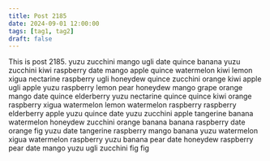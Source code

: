 ```yaml
---
title: Post 2185
date: 2024-09-01 12:00:00
tags: [tag1, tag2]
draft: false
---
```

This is post 2185.
yuzu
zucchini
mango
ugli
date
quince
banana
yuzu
zucchini
kiwi
raspberry
date
mango
apple
quince
watermelon
kiwi
lemon
xigua
nectarine
raspberry
ugli
honeydew
quince
zucchini
orange
kiwi
apple
ugli
apple
yuzu
raspberry
lemon
pear
honeydew
mango
grape
orange
mango
date
quince
elderberry
yuzu
nectarine
quince
quince
kiwi
orange
raspberry
xigua
watermelon
lemon
watermelon
raspberry
raspberry
elderberry
apple
yuzu
quince
date
yuzu
zucchini
apple
tangerine
banana
watermelon
honeydew
zucchini
orange
banana
banana
raspberry
date
orange
fig
yuzu
date
tangerine
raspberry
mango
banana
yuzu
watermelon
xigua
watermelon
raspberry
yuzu
banana
pear
date
honeydew
raspberry
pear
date
mango
yuzu
ugli
zucchini
fig
fig
